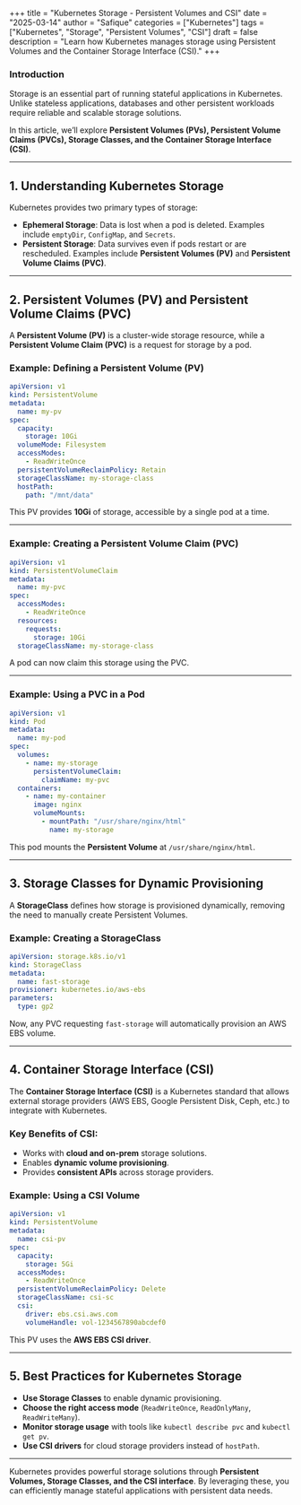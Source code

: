 +++
title = "Kubernetes Storage - Persistent Volumes and CSI"
date = "2025-03-14"
author = "Safique"
categories = ["Kubernetes"]
tags = ["Kubernetes", "Storage", "Persistent Volumes", "CSI"]
draft = false
description = "Learn how Kubernetes manages storage using Persistent Volumes and the Container Storage Interface (CSI)."
+++

### **Introduction**  
Storage is an essential part of running stateful applications in Kubernetes. Unlike stateless applications, databases and other persistent workloads require reliable and scalable storage solutions.

In this article, we’ll explore **Persistent Volumes (PVs), Persistent Volume Claims (PVCs), Storage Classes, and the Container Storage Interface (CSI)**.

---

## **1. Understanding Kubernetes Storage**  

Kubernetes provides two primary types of storage:  

- **Ephemeral Storage**: Data is lost when a pod is deleted. Examples include `emptyDir`, `ConfigMap`, and `Secrets`.  
- **Persistent Storage**: Data survives even if pods restart or are rescheduled. Examples include **Persistent Volumes (PV)** and **Persistent Volume Claims (PVC)**.

---

## **2. Persistent Volumes (PV) and Persistent Volume Claims (PVC)**  

A **Persistent Volume (PV)** is a cluster-wide storage resource, while a **Persistent Volume Claim (PVC)** is a request for storage by a pod.

### **Example: Defining a Persistent Volume (PV)**
```yaml
apiVersion: v1
kind: PersistentVolume
metadata:
  name: my-pv
spec:
  capacity:
    storage: 10Gi
  volumeMode: Filesystem
  accessModes:
    - ReadWriteOnce
  persistentVolumeReclaimPolicy: Retain
  storageClassName: my-storage-class
  hostPath:
    path: "/mnt/data"
```
This PV provides **10Gi** of storage, accessible by a single pod at a time.

---

### **Example: Creating a Persistent Volume Claim (PVC)**
```yaml
apiVersion: v1
kind: PersistentVolumeClaim
metadata:
  name: my-pvc
spec:
  accessModes:
    - ReadWriteOnce
  resources:
    requests:
      storage: 10Gi
  storageClassName: my-storage-class
```
A pod can now claim this storage using the PVC.

---

### **Example: Using a PVC in a Pod**
```yaml
apiVersion: v1
kind: Pod
metadata:
  name: my-pod
spec:
  volumes:
    - name: my-storage
      persistentVolumeClaim:
        claimName: my-pvc
  containers:
    - name: my-container
      image: nginx
      volumeMounts:
        - mountPath: "/usr/share/nginx/html"
          name: my-storage
```
This pod mounts the **Persistent Volume** at `/usr/share/nginx/html`.

---

## **3. Storage Classes for Dynamic Provisioning**  

A **StorageClass** defines how storage is provisioned dynamically, removing the need to manually create Persistent Volumes.

### **Example: Creating a StorageClass**
```yaml
apiVersion: storage.k8s.io/v1
kind: StorageClass
metadata:
  name: fast-storage
provisioner: kubernetes.io/aws-ebs
parameters:
  type: gp2
```
Now, any PVC requesting `fast-storage` will automatically provision an AWS EBS volume.

---

## **4. Container Storage Interface (CSI)**  

The **Container Storage Interface (CSI)** is a Kubernetes standard that allows external storage providers (AWS EBS, Google Persistent Disk, Ceph, etc.) to integrate with Kubernetes.

### **Key Benefits of CSI**:
- Works with **cloud and on-prem** storage solutions.  
- Enables **dynamic volume provisioning**.  
- Provides **consistent APIs** across storage providers.  

### **Example: Using a CSI Volume**
```yaml
apiVersion: v1
kind: PersistentVolume
metadata:
  name: csi-pv
spec:
  capacity:
    storage: 5Gi
  accessModes:
    - ReadWriteOnce
  persistentVolumeReclaimPolicy: Delete
  storageClassName: csi-sc
  csi:
    driver: ebs.csi.aws.com
    volumeHandle: vol-1234567890abcdef0
```
This PV uses the **AWS EBS CSI driver**.

---

## **5. Best Practices for Kubernetes Storage**  

- **Use Storage Classes** to enable dynamic provisioning.  
- **Choose the right access mode** (`ReadWriteOnce`, `ReadOnlyMany`, `ReadWriteMany`).  
- **Monitor storage usage** with tools like `kubectl describe pvc` and `kubectl get pv`.  
- **Use CSI drivers** for cloud storage providers instead of `hostPath`.  

---

Kubernetes provides powerful storage solutions through **Persistent Volumes, Storage Classes, and the CSI interface**. By leveraging these, you can efficiently manage stateful applications with persistent data needs.


